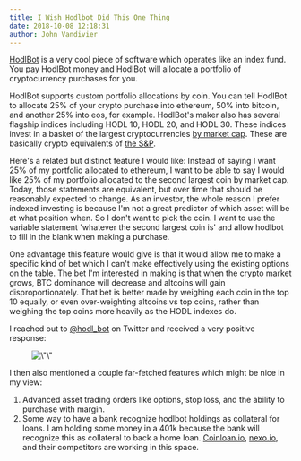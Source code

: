 ```yaml
---
title: I Wish Hodlbot Did This One Thing
date: 2018-10-08 12:18:31
author: John Vandivier
---
```




<!-- wp:paragraph -->
<p><a href=\"https://www.hodlbot.io/\">HodlBot</a> is a very cool piece of software which operates like an index fund. You pay HodlBot money and HodlBot will allocate a portfolio of cryptocurrency purchases for you.</p>
<!-- /wp:paragraph -->

<!-- wp:paragraph -->
<p>HodlBot supports custom portfolio allocations by coin. You can tell HodlBot to allocate 25% of your crypto purchase into ethereum, 50% into bitcoin, and another 25% into eos, for example. HodlBot's maker also has several flagship indices including HODL 10, HODL 20, and HODL 30. These indices invest in a basket of the largest cryptocurrencies <a href=\"https://coinmarketcap.com\">by market cap</a>. These are basically crypto equivalents of <a href=\"https://www.investopedia.com/articles/exchangetradedfunds/08/market-equal-weight.asp\">the S&amp;P</a>.</p>
<!-- /wp:paragraph -->

<!-- wp:paragraph -->
<p>Here's a related but distinct feature I would like: Instead of saying I want 25% of my portfolio allocated to ethereum, I want to be able to say I would like 25% of my portfolio allocated to the second largest coin by market cap. Today, those statements are equivalent, but over time that should be reasonably expected to change. As an investor, the whole reason I prefer indexed investing is because I'm not a great predictor of which asset will be at what position when. So I don't want to pick the coin. I want to use the variable statement 'whatever the second largest coin is' and allow hodlbot to fill in the blank when making a purchase.</p>
<!-- /wp:paragraph -->

<!-- wp:paragraph -->
<p>One advantage this feature would give is that it would allow me to make a specific kind of bet which I can't make effectively using the existing options on the table. The bet I'm interested in making is that when the crypto market grows, BTC dominance will decrease and altcoins will gain disproportionately. That bet is better made by weighing each coin in the top 10 equally, or even over-weighting altcoins vs top coins, rather than weighing the top coins more heavily as the HODL indexes do.</p>
<!-- /wp:paragraph -->

<!-- wp:paragraph -->
<p>I reached out to <a href=\"https://twitter.com/hodl_bot\">@hodl_bot</a> on Twitter and received a very positive response:</p>
<!-- /wp:paragraph -->

<!-- wp:image {\"id\":6883} -->
<figure class=\"wp-block-image\"><img src=\"http://www.afterecon.com/wp-content/uploads/2018/10/image-2.png\" alt=\"\" class=\"wp-image-6883\"/></figure>
<!-- /wp:image -->

<!-- wp:paragraph -->
<p>I then also mentioned a couple far-fetched features which might be nice in my view:</p>
<!-- /wp:paragraph -->

<!-- wp:list {\"ordered\":true} -->
<ol><li>Advanced asset trading orders like options, stop loss, and the ability to purchase with margin.</li><li>Some way to have a bank recognize hodlbot holdings as collateral for loans. I am holding some money in a 401k because the bank will recognize this as collateral to back a home loan. <a href=\"https://coinloan.io/\">Coinloan.io</a>, <a href=\"https://nexo.io/\">nexo.io</a>, and their competitors are working in this space.</li></ol>
<!-- /wp:list -->

<!-- wp:paragraph -->
<p></p>
<!-- /wp:paragraph -->